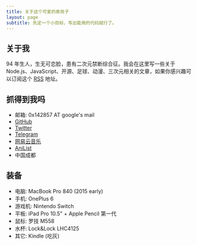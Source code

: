 ```yaml
---
title: 关于这个可爱的男孩子
layout: page
subtitle: 先定一个小目标，写出能用的代码就行了。
---
```


## 关于我

94 年生人，生无可恋脸，患有二次元禁断综合征。我会在这里写一些关于 Node.js、JavaScript、开源、足球、动漫、三次元相关的文章，如果你感兴趣可以订阅这个 <a href="/atom.xml">RSS</a> 地址。

## 抓得到我吗

- 邮箱: 0x142857 AT google's mail
- [GitHub](https://github.com/egoist)
- [Twitter](https://twitter.com/_egoistlily)
- [Telegram](https://t.me/koyuki55)
- [网易云音乐](http://music.163.com/#/user/home?id=12579252)
- [AniList](https://anilist.co/user/egoistlily/)
- 中国成都

## 装备

- 电脑: MacBook Pro 840 (2015 early)
- 手机: OnePlus 6
- 游戏机: Nintendo Switch
- 平板: iPad Pro 10.5" + Apple Pencil 第一代
- 鼠标: 罗技 M558
- 水杯: Lock&Lock LHC4125
- 其它: Kindle (吃灰)
